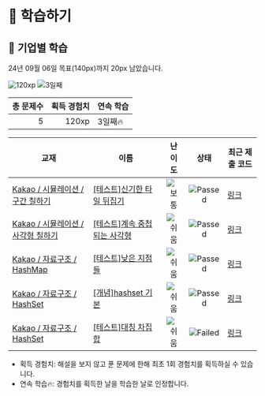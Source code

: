 # 📖 학습하기

## 🚀 기업별 학습
24년 09월 06일 목표(140px)까지 20px 남았습니다.

![120xp](https://img.shields.io/badge/EXP-120xp-%235cb85c.svg?for-the-badge)
![3일째](https://img.shields.io/badge/연속학습-3일째-%23E34F26.svg?for-the-badge)

|총 문제수|획득 경험치|연속 학습|
|---:|---:|---|
5|120xp|3일째🔥|

|교재|이름|난이도|상태|최근 제출 코드|
|---|---|:---:|:---:|---|
|[Kakao / 시뮬레이션 / 구간 칠하기](https://www.codetree.ai/missions?missionId=16)|[[테스트]신기한 타일 뒤집기](https://www.codetree.ai/missions/16/problems/strange-flipping-tiles)|![보통][medium]|![Passed][passed]|[링크](https://github.com/lydiacho/codetree-TILs/blob/main/240906/%EC%8B%A0%EA%B8%B0%ED%95%9C%20%ED%83%80%EC%9D%BC%20%EB%92%A4%EC%A7%91%EA%B8%B0/strange-flipping-tiles.js)|
|[Kakao / 시뮬레이션 / 사각형 칠하기](https://www.codetree.ai/missions?missionId=16)|[[테스트]계속 중첩되는 사각형](https://www.codetree.ai/missions/16/problems/continuously-overlapping-squares)|![쉬움][easy]|![Passed][passed]|[링크](https://github.com/lydiacho/codetree-TILs/blob/main/240906/%EA%B3%84%EC%86%8D%20%EC%A4%91%EC%B2%A9%EB%90%98%EB%8A%94%20%EC%82%AC%EA%B0%81%ED%98%95/continuously-overlapping-squares.js)|
|[Kakao / 자료구조 / HashMap](https://www.codetree.ai/missions?missionId=16)|[[테스트]낮은 지점들](https://www.codetree.ai/missions/16/problems/lowest-points)|![쉬움][easy]|![Passed][passed]|[링크](https://github.com/lydiacho/codetree-TILs/blob/main/240906/%EB%82%AE%EC%9D%80%20%EC%A7%80%EC%A0%90%EB%93%A4/lowest-points.js)|
|[Kakao / 자료구조 / HashSet](https://www.codetree.ai/missions?missionId=16)|[[개념]hashset 기본](https://www.codetree.ai/missions/16/problems/hashset-basic)|![쉬움][easy]|![Passed][passed]|[링크](https://github.com/lydiacho/codetree-TILs/blob/main/240906/hashset%20%EA%B8%B0%EB%B3%B8/hashset-basic.js)|
|[Kakao / 자료구조 / HashSet](https://www.codetree.ai/missions?missionId=16)|[[테스트]대칭 차집합](https://www.codetree.ai/missions/16/problems/symmetric-difference-set)|![쉬움][easy]|![Failed][failed]|[링크](https://github.com/lydiacho/codetree-TILs/blob/main/240906/%EB%8C%80%EC%B9%AD%20%EC%B0%A8%EC%A7%91%ED%95%A9/symmetric-difference-set.js)|


* 획득 경험치: 해설을 보지 않고 푼 문제에 한해 최초 1회 경험치를 획득하실 수 있습니다.
* 연속 학습🔥: 경험치를 획득한 날을 학습한 날로 인정합니다.










[b5]: https://img.shields.io/badge/Bronze_5-%235D3E31.svg
[b4]: https://img.shields.io/badge/Bronze_4-%235D3E31.svg
[b3]: https://img.shields.io/badge/Bronze_3-%235D3E31.svg
[b2]: https://img.shields.io/badge/Bronze_2-%235D3E31.svg
[b1]: https://img.shields.io/badge/Bronze_1-%235D3E31.svg
[s5]: https://img.shields.io/badge/Silver_5-%23394960.svg
[s4]: https://img.shields.io/badge/Silver_4-%23394960.svg
[s3]: https://img.shields.io/badge/Silver_3-%23394960.svg
[s2]: https://img.shields.io/badge/Silver_2-%23394960.svg
[s1]: https://img.shields.io/badge/Silver_1-%23394960.svg
[g5]: https://img.shields.io/badge/Gold_5-%23FFC433.svg
[g4]: https://img.shields.io/badge/Gold_4-%23FFC433.svg
[g3]: https://img.shields.io/badge/Gold_3-%23FFC433.svg
[g2]: https://img.shields.io/badge/Gold_2-%23FFC433.svg
[g1]: https://img.shields.io/badge/Gold_1-%23FFC433.svg
[p5]: https://img.shields.io/badge/Platinum_5-%2376DDD8.svg
[p4]: https://img.shields.io/badge/Platinum_4-%2376DDD8.svg
[p3]: https://img.shields.io/badge/Platinum_3-%2376DDD8.svg
[p2]: https://img.shields.io/badge/Platinum_2-%2376DDD8.svg
[p1]: https://img.shields.io/badge/Platinum_1-%2376DDD8.svg
[passed]: https://img.shields.io/badge/Passed-%23009D27.svg
[failed]: https://img.shields.io/badge/Failed-%23D24D57.svg
[easy]: https://img.shields.io/badge/쉬움-%235cb85c.svg?for-the-badge
[medium]: https://img.shields.io/badge/보통-%23FFC433.svg?for-the-badge
[hard]: https://img.shields.io/badge/어려움-%23D24D57.svg?for-the-badge